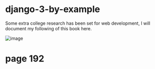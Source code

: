 # django-3-by-example
Some extra college research has been set for web development, I will document my following of this book here.

![image](https://user-images.githubusercontent.com/56073739/105164225-c7843e80-5b0c-11eb-9025-28bd8963e01c.png)

# page 192
